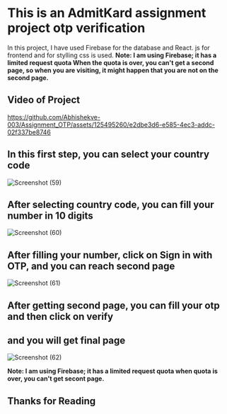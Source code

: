 # This is an AdmitKard assignment  project otp verification

In this project, I have used Firebase for the database and React. js for frontend and for stylling css is used.
**Note: I am using Firebase; it has a limited request quota When the quota is over, you can't get a second page, so when you are visiting, it might happen that you are not on the second page.**


## Video of Project


https://github.com/Abhishekve-003/Assignment_OTP/assets/125495260/e2dbe3d6-e585-4ec3-addc-02f337be8746



## In this first step, you can select your country code


![Screenshot (59)](https://github.com/Abhishekve-003/Assignment_OTP/assets/125495260/49f52a37-093c-4359-83b5-b93270c6c549)


## After selecting country code, you can fill your number in 10 digits


![Screenshot (60)](https://github.com/Abhishekve-003/Assignment_OTP/assets/125495260/dbbfa99d-3442-40f3-92f2-13cbc60b5034)

## After filling your number, click on Sign in with OTP, and you can reach second page


![Screenshot (61)](https://github.com/Abhishekve-003/Assignment_OTP/assets/125495260/d540a4b6-ff72-4aa6-aeed-63c7ab0da59e)



## After getting second page, you can fill your otp and then click on verify 
## and you will get final page

![Screenshot (62)](https://github.com/Abhishekve-003/Assignment_OTP/assets/125495260/91ced24a-e101-456e-8725-82e8a638406d)



**Note: I am using Firebase; it has a limited request quota when quota is over, you can't get secont page.**

## Thanks for Reading



